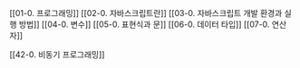 [[01-0. 프로그래밍]]
[[02-0. 자바스크립트란]]
[[03-0. 자바스크립트 개발 환경과 실행 방법]]
[[04-0. 변수]]
[[05-0. 표현식과 문]]
[[06-0. 데이터 타입]]
[[07-0. 연산자]]

[[42-0. 비동기 프로그래밍]]